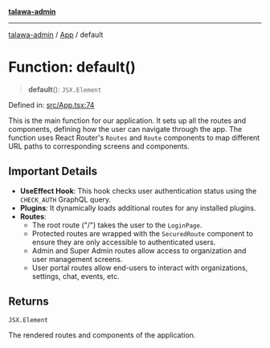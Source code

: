 [**talawa-admin**](../../README.md)

***

[talawa-admin](../../README.md) / [App](../README.md) / default

# Function: default()

> **default**(): `JSX.Element`

Defined in: [src/App.tsx:74](https://github.com/bint-Eve/talawa-admin/blob/3ea1bc8148fd1f2efa92a17958ea5a5df0d9cc86/src/App.tsx#L74)

This is the main function for our application. It sets up all the routes and components,
defining how the user can navigate through the app. The function uses React Router's `Routes`
and `Route` components to map different URL paths to corresponding screens and components.

## Important Details
- **UseEffect Hook**: This hook checks user authentication status using the `CHECK_AUTH` GraphQL query.
- **Plugins**: It dynamically loads additional routes for any installed plugins.
- **Routes**:
  - The root route ("/") takes the user to the `LoginPage`.
  - Protected routes are wrapped with the `SecuredRoute` component to ensure they are only accessible to authenticated users.
  - Admin and Super Admin routes allow access to organization and user management screens.
  - User portal routes allow end-users to interact with organizations, settings, chat, events, etc.

## Returns

`JSX.Element`

The rendered routes and components of the application.
